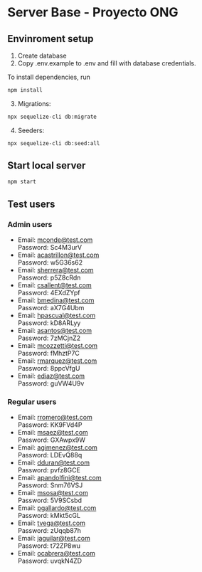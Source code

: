 # Server Base - Proyecto ONG

## Envinroment setup

1. Create database
2. Copy .env.example to .env and fill with database credentials.

To install dependencies, run

```bash
npm install
```

3. Migrations:

```bash
npx sequelize-cli db:migrate
```

4. Seeders:

```bash
npx sequelize-cli db:seed:all
```

## Start local server

```bash
npm start
```

## Test users

### Admin users

- Email: mconde@test.com\
  Password: Sc4M3urV
- Email: acastrillon@test.com\
  Password: w5G36s62
- Email: sherrera@test.com\
  Password: p5Z8cRdn
- Email: csallent@test.com\
  Password: 4EXdZYpf
- Email: bmedina@test.com\
  Password: aX7G4Ubm
- Email: hpascual@test.com\
  Password: kD8ARLyy
- Email: asantos@test.com\
  Password: 7zMCjnZ2
- Email: mcozzetti@test.com\
  Password: fMhztP7C
- Email: rmarquez@test.com\
  Password: 8ppcVfgU
- Email: ediaz@test.com\
  Password: guVW4U9v

### Regular users

- Email: rromero@test.com\
  Password: KK9FVd4P
- Email: msaez@test.com\
  Password: GXAwpx9W
- Email: agimenez@test.com\
  Password: LDEvQ88q
- Email: dduran@test.com\
  Password: pvfz8GCE
- Email: apandolfini@test.com\
  Password: Snm76VSJ
- Email: msosa@test.com\
  Password: 5V9SCsbd
- Email: pgallardo@test.com\
  Password: kMkt5cGL
- Email: tvega@test.com\
  Password: zUqqb87h
- Email: jaguilar@test.com\
  Password: t72ZP8wu
- Email: ocabrera@test.com\
  Password: uvqkN4ZD
